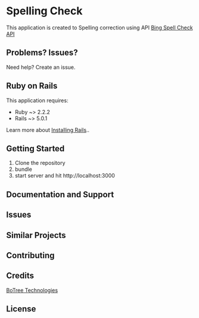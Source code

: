 Spelling Check
================

This application is created to Spelling correction using API [Bing Spell Check API](
https://www.microsoft.com/cognitive-services/en-us/bing-spell-check-api)


Problems? Issues?
-----------

Need help? Create an issue.

Ruby on Rails
-------------

This application requires:

- Ruby ~> 2.2.2
- Rails ~> 5.0.1

Learn more about [Installing Rails](http://railsapps.github.io/installing-rails.html)..

Getting Started
---------------

1. Clone the repository
2. bundle
3. start server and hit http://localhost:3000

Documentation and Support
-------------------------

Issues
-------------

Similar Projects
----------------

Contributing
------------

Credits
-------

[BoTree Technologies](http://www.botreetechnologies.com)

License
-------